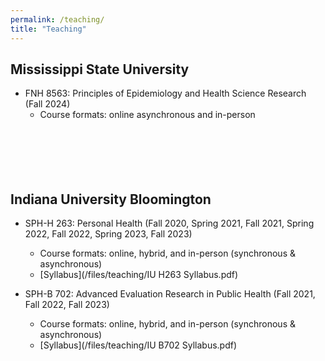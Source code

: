 ```yaml
---
permalink: /teaching/
title: "Teaching"
---
```

## Mississippi State University
- FNH 8563: Principles of Epidemiology and Health Science Research (Fall 2024)
    - Course formats: online asynchronous and in-person
<br/><br/>
<br/><br/>
<br/><br/>     
## Indiana University Bloomington
- SPH-H 263: Personal Health (Fall 2020, Spring 2021, Fall 2021, Spring 2022, Fall 2022, Spring 2023, Fall 2023)
    - Course formats: online, hybrid, and in-person (synchronous & asynchronous)
    - [Syllabus](/files/teaching/IU H263 Syllabus.pdf)

- SPH-B 702: Advanced Evaluation Research in Public Health (Fall 2021, Fall 2022, Fall 2023)
    - Course formats: online, hybrid, and in-person (synchronous & asynchronous)
    - [Syllabus](/files/teaching/IU B702 Syllabus.pdf)
